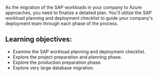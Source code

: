 As the migration of the SAP workloads in your company to Azure approaches, you need to finalize a detailed plan. You'll utilize the SAP workload planning and deployment checklist to guide your company's deployment team through each phase of the process.

## Learning objectives:

- Examine the SAP workload planning and deployment checklist.
- Explore the project preparation and planning phase.
- Explore the production preparation phase.
- Explore very large database migration.
